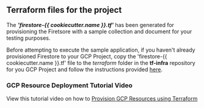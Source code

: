 ## Terraform files for the project

The ***'firestore-{{ cookiecutter.name }}.tf'*** has been generated for provisioning the Firetsore with a sample collection and document for your testing purposes.  

Before attempting to execute the sample application, if you haven't already provisioned Firestore to your GCP Project, copy the 'firestore-{{ cookiecutter.name }}.tf' file to the *terraform* folder in the **tf-infra** repository for you GCP Project and follow the instructions provided [here](https://simplify.telus.com/docs/developer-docs/docs/topics/applying-terraform-configuration-in-gcp-6e4wBLR5Je9aP5Vd8y70vA.md).

### GCP Resource Deployment Tutorial Video

View this tutorial video on how to [Provision GCP Resources using Terraform](https://drive.google.com/file/d/1W0vaGDTZoZqCNUXHFZnekFY89rmcnqOY/view?usp=sharing)